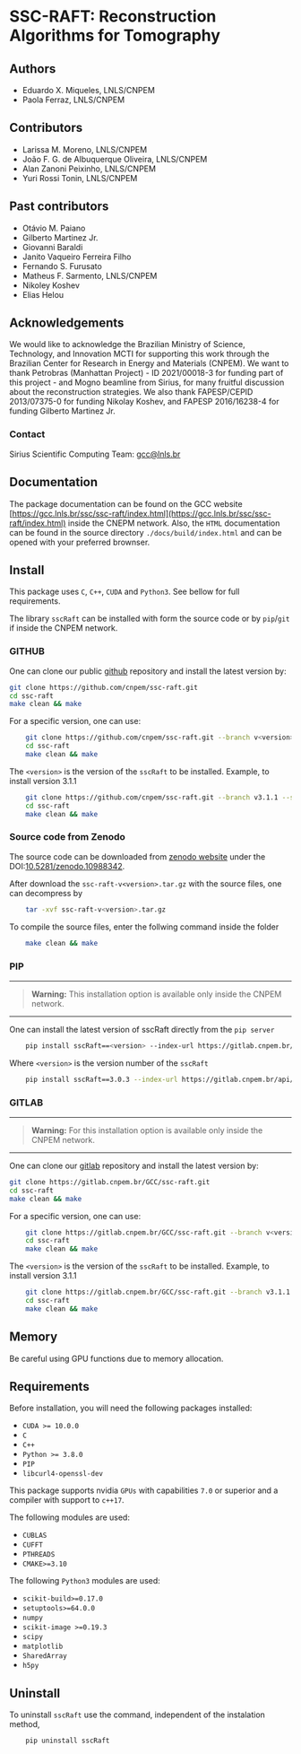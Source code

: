 # SSC-RAFT: Reconstruction Algorithms for Tomography

## Authors

* Eduardo X. Miqueles, LNLS/CNPEM
* Paola Ferraz, LNLS/CNPEM

## Contributors

* Larissa M. Moreno, LNLS/CNPEM
* João F. G. de Albuquerque Oliveira, LNLS/CNPEM
* Alan Zanoni Peixinho, LNLS/CNPEM
* Yuri Rossi Tonin, LNLS/CNPEM

## Past contributors

* Otávio M. Paiano
* Gilberto Martinez Jr.
* Giovanni Baraldi
* Janito Vaqueiro Ferreira Filho
* Fernando S. Furusato
* Matheus F. Sarmento, LNLS/CNPEM
* Nikoley Koshev
* Elias Helou

## Acknowledgements

We would like to acknowledge the Brazilian Ministry of Science, Technology, and Innovation MCTI for supporting this work through the Brazilian Center for Research in Energy and Materials (CNPEM).
We want to thank Petrobras (Manhattan Project) - ID 2021/00018-3 for funding part of this project - and Mogno beamline from Sirius, for many fruitful discussion about the reconstruction strategies.
We also thank FAPESP/CEPID 2013/07375-0 for funding Nikolay Koshev, and FAPESP 2016/16238-4 for funding Gilberto Martinez Jr.

### Contact

Sirius Scientific Computing Team: [gcc@lnls.br](malito:gcc@lnls.br)

## Documentation

The package documentation can be found on the GCC website [https://gcc.lnls.br/ssc/ssc-raft/index.html](https://gcc.lnls.br/ssc/ssc-raft/index.html) inside the CNEPM network.
Also, the `HTML` documentation can be found in the source directory `./docs/build/index.html` and can be opened with your preferred brownser.

## Install

This package uses `C`, `C++`, `CUDA` and `Python3`.
See bellow for full requirements.

The library `sscRaft` can be installed with form the source code or by `pip`/`git` if inside the CNPEM network.

### GITHUB

One can clone our public [github](https://github.com/cnpem/ssc-raft/) repository and install the latest version by:

```bash
git clone https://github.com/cnpem/ssc-raft.git 
cd ssc-raft
make clean && make
```

For a specific version, one can use:

```bash
    git clone https://github.com/cnpem/ssc-raft.git --branch v<version> --single-branch
    cd ssc-raft 
    make clean && make
```

The `<version>` is the version of the `sscRaft` to be installed. Example, to install version 3.1.1

```bash
    git clone https://github.com/cnpem/ssc-raft.git --branch v3.1.1 --single-branch
    cd ssc-raft 
    make clean && make
```

### Source code from Zenodo

The source code can be downloaded from [zenodo website](https://zenodo.org/) under the DOI:[10.5281/zenodo.10988342](https://doi.org/10.5281/zenodo.10988342).

After download the `ssc-raft-v<version>.tar.gz` with the source files, one can decompress by

```bash
    tar -xvf ssc-raft-v<version>.tar.gz
```

To compile the source files, enter the follwing command inside the folder

```bash
    make clean && make
```

### PIP

---
> **Warning:** This installation option is available only inside the CNPEM network.
---

One can install the latest version of sscRaft directly from the `pip server`

```bash
    pip install sscRaft==<version> --index-url https://gitlab.cnpem.br/api/v4/projects/1978/packages/pypi/simple

```

Where `<version>` is the version number of the `sscRaft`

```bash
    pip install sscRaft==3.0.3 --index-url https://gitlab.cnpem.br/api/v4/projects/1978/packages/pypi/simple
```

### GITLAB

---
> **Warning:** For this installation option is available only inside the CNPEM network.
---

One can clone our [gitlab](https://gitlab.cnpem.br/) repository and install the latest version by:

```bash
git clone https://gitlab.cnpem.br/GCC/ssc-raft.git 
cd ssc-raft
make clean && make
```

For a specific version, one can use:

```bash
    git clone https://gitlab.cnpem.br/GCC/ssc-raft.git --branch v<version> --single-branch
    cd ssc-raft 
    make clean && make
```

The `<version>` is the version of the `sscRaft` to be installed. Example, to install version 3.1.1

```bash
    git clone https://gitlab.cnpem.br/GCC/ssc-raft.git --branch v3.1.1 --single-branch
    cd ssc-raft 
    make clean && make
```

## Memory

Be careful using GPU functions due to memory allocation.

## Requirements

Before installation, you will need the following packages installed:

* `CUDA >= 10.0.0`
* `C`
* `C++`
* `Python >= 3.8.0`
* `PIP`
* `libcurl4-openssl-dev`

This package supports nvidia ``GPUs`` with capabilities ``7.0`` or superior and a compiler with support to ``c++17``.

The following modules are used:

* `CUBLAS`
* `CUFFT`
* `PTHREADS`
* `CMAKE>=3.10`

The following `Python3` modules are used:

* `scikit-build>=0.17.0`
* `setuptools>=64.0.0`
* `numpy`
* `scikit-image >=0.19.3`
* `scipy`
* `matplotlib`
* `SharedArray`
* `h5py`

## Uninstall

To uninstall `sscRaft` use the command, independent of the instalation method,

```bash
    pip uninstall sscRaft 
```
